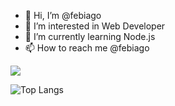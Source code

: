 - 👋 Hi, I’m @febiago
- 👀 I’m interested in Web Developer
- 🌱 I’m currently learning Node.js
- 📫 How to reach me @febiago

<img src="https://github-readme-stats.vercel.app/api/top-langs/?username=febiago"/>

![Top Langs](https://github-readme-stats.vercel.app/api/top-langs/?username=febiago)

<!---
febiago/febiago is a ✨ special ✨ repository because its `README.md` (this file) appears on your GitHub profile.
You can click the Preview link to take a look at your changes.
--->
